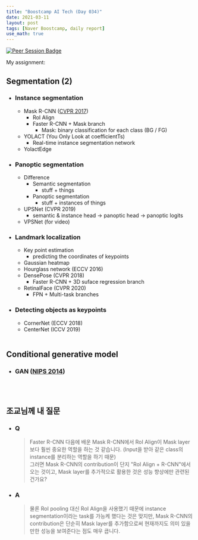 ```yaml
---
title: "Boostcamp AI Tech (Day 034)"
date: 2021-03-11
layout: post
tags: [Naver Boostcamp, daily report]
use_math: true
---
```


[![Peer Session Badge](https://img.shields.io/badge/Peer%20Session-CC527A?style=flat)](../peer_session/day034.html)

My assignment: 

## Segmentation (2)
* ### Instance segmentation
    * Mask R-CNN ([CVPR 2017](https://arxiv.org/abs/1703.06870))
        * RoI Align
        * Faster R-CNN + Mask branch
            * Mask: binary classification for each class (BG / FG)
    * YOLACT (You Only Look at coefficientTs)
        * Real-time instance segmentation network
    * YolactEdge
* ### Panoptic segmentation
    * Difference
        * Semantic segmentation
            * stuff + things
        * Panoptic segmentation
            * stuff + instances of things
    * UPSNet (CVPR 2019)
        * semantic & instance head $\rightarrow$ panoptic head $\rightarrow$ panoptic logits
    * VPSNet (for video)
* ### Landmark localization
    * Key point estimation
        * predicting the coordinates of keypoints
    * Gaussian heatmap
    * Hourglass network (ECCV 2016)
    * DensePose (CVPR 2018)
        * Faster R-CNN + 3D suface regression branch
    * RetinalFace (CVPR 2020)
        * FPN + Multi-task branches
* ### Detecting objects as keypoints
    * CornerNet (ECCV 2018)
    * CenterNet (ICCV 2019)
<br><br>

## Conditional generative model
* ### GAN ([NIPS 2014](https://arxiv.org/pdf/1406.2661.pdf))
<br><br>

## 조교님께 내 질문
* ### Q
    > Faster R-CNN 다음에 배운 Mask R-CNN에서 RoI Align이 Mask layer 보다 훨씬 중요한 역할을 하는 것 같습니다. (Input을 받아 같은 class의 instance를 분리하는 역할을 하기 때문) \
    그러면 Mask R-CNN의 contribution이 단지 "RoI Align + R-CNN"에서 오는 것이고, Mask layer를 추가적으로 활용한 것은 성능 향상에만 관련된 건가요?
* ### A
    > 물론 RoI pooling 대신 RoI Align을 사용했기 때문에 instance segmentation이라는 task를 가능케 했다는 것은 맞지만, Mask R-CNN의 contribution은 단순히 Mask layer를 추가함으로써 현재까지도 의미 있을 만한 성능을 보여준다는 점도 매우 큽니다.